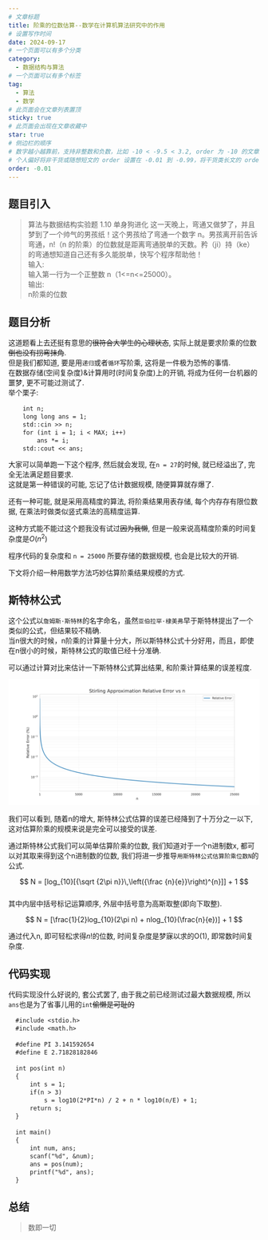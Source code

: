 ```yaml
---
# 文章标题
title: 阶乘的位数估算--数学在计算机算法研究中的作用
# 设置写作时间
date: 2024-09-17
# 一个页面可以有多个分类
category:
  - 数据结构与算法
# 一个页面可以有多个标签
tag:
  - 算法
  - 数学
# 此页面会在文章列表置顶
sticky: true
# 此页面会出现在文章收藏中
star: true
# 侧边栏的顺序
# 数字越小越靠前，支持非整数和负数，比如 -10 < -9.5 < 3.2, order 为 -10 的文章会最靠上。
# 个人偏好将非干货或随想短文的 order 设置在 -0.01 到 -0.99，将干货类长文的 order 设置在 -1 到负无穷。每次新增文章都会在上一篇的基础上递减 order 值。
order: -0.01
--- 
```


## 题目引入

> 算法与数据结构实验题 1.10 单身狗进化
> 这一天晚上，弯通又做梦了，并且梦到了一个帅气的男孩纸！这个男孩给了弯通一个数字 n。男孩离开前告诉弯通，n!（n 的阶乘）的位数就是距离弯通脱单的天数。矜（ji）持（ke）的弯通想知道自己还有多久能脱单，快写个程序帮助他！  
> 输入:  
> 输入第一行为一个正整数 n（1<=n<=25000）。  
> 输出:  
> n阶乘的位数

## 题目分析

这道题看上去还挺有意思的~~很符合大学生的心理状态~~, 实际上就是要求阶乘的位数~~倒也没有拐弯抹角~~.  
但是我们都知道, 要是用`递归`或者`循环`写阶乘, 这将是一件极为恐怖的事情.  
在数据存储(空间复杂度)&计算用时(时间复杂度)上的开销, 将成为任何一台机器的噩梦, 更不可能过测试了.  
举个栗子:  

``` 用循环计算阶乘
    int n;
    long long ans = 1;
    std::cin >> n;
    for (int i = 1; i < MAX; i++)
        ans *= i;
    std::cout << ans;
```  

大家可以简单跑一下这个程序, 然后就会发现, 在`n = 27`的时候, 就已经溢出了, 完全无法满足题目要求.  
这就是第一种错误的可能, 忘记了估计数据规模, 随便算算就存爆了.  

还有一种可能, 就是采用高精度的算法, 将阶乘结果用表存储, 每个内存存有限位数据, 在乘法时做类似竖式乘法的高精度运算.  

这种方式能不能过这个题我没有试过~~因为我懒~~, 但是一般来说高精度阶乘的时间复杂度是$O(n^{2})$  

程序代码的复杂度和 `n = 25000` 所要存储的数据规模, 也会是比较大的开销.  

下文将介绍一种用数学方法巧妙估算阶乘结果规模的方式.

## 斯特林公式

<script type="math/tex">
n! \approx \sqrt{2\pi n} \left(\frac{n}{e}\right)^n
</script>  

这个公式以`詹姆斯·斯特林`的名字命名，虽然`亚伯拉罕·棣美弗`早于斯特林提出了一个类似的公式，但结果较不精确.  
当n很大的时候，n阶乘的计算量十分大，所以斯特林公式十分好用，而且，即使在n很小的时候，斯特林公式的取值已经十分准确.  

可以通过计算对比来估计一下斯特林公式算出结果, 和阶乘计算结果的误差程度.  

![Stirling Approximation Relative Error vs n](../.vuepress/public/img/Figure_1.svg)  

我们可以看到, 随着n的增大, 斯特林公式估算的误差已经降到了十万分之一以下, 这对估算阶乘的规模来说是完全可以接受的误差.  

通过斯特林公式我们可以简单估算阶乘的位数, 我们知道对于一个n进制数x, 都可以对其取<script type="math/tex">[\log_{n}x] + 1</script>来得到这个n进制数的位数, 我们将进一步推导`用斯特林公式估算阶乘位数N`的公式.  

$$ N = [log_{10}[{\sqrt {2\pi n}}\,\left({\frac {n}{e}}\right)^{n}]] + 1 $$  
其中内层中括号标记运算顺序, 外层中括号意为高斯取整(即向下取整).  

$$ N = [\frac{1}{2}log_{10}(2\pi n) + nlog_{10}(\frac{n}{e})] + 1 $$  

通过代入n, 即可轻松求得$n!$的位数, 时间复杂度是梦寐以求的O(1), 即常数时间复杂度.

## 代码实现

代码实现没什么好说的, 套公式罢了, 由于我之前已经测试过最大数据规模, 所以`ans`也是为了省事儿用的`int`~~偷懒是可耻的~~

```
  #include <stdio.h>
  #include <math.h>

  #define PI 3.141592654
  #define E 2.71828182846

  int pos(int n)
  {
      int s = 1;
      if(n > 3)
          s = log10(2*PI*n) / 2 + n * log10(n/E) + 1;
      return s;
  }

  int main()
  {
      int num, ans;
      scanf("%d", &num);
      ans = pos(num);
      printf("%d", ans);
  }
```

## 总结

> 数即一切  
